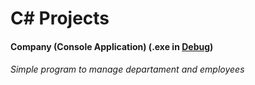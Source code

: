 # C# Projects

#### Company (Console Application) (.exe in [Debug](https://github.com/isaiasvallejos/csharp/tree/master/Company/Company/obj/Debug))

###### Simple program to manage departament and employees
